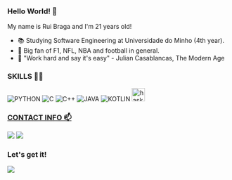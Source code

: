 ### Hello World! 👋

My name is Rui Braga and I'm 21 years old!

- 📚 Studying Software Engineering at Universidade do Minho (4th year).
- 👀 Big fan of F1, NFL, NBA and football in general.
- 🌟 "Work hard and say it's easy" - Julian Casablancas, The Modern Age


### SKILLS 👨‍💻
![PYTHON](https://img.shields.io/badge/Python-14354C?style=for-the-badge&logo=python&logoColor=green)
![C](https://img.shields.io/badge/C-00599C?style=for-the-badge&logo=c&logoColor=white)
![C++](https://img.shields.io/badge/C%2B%2B-00599C?style=for-the-badge&logo=c%2B%2B&logoColor=white)
![JAVA](https://img.shields.io/badge/Java-ED8B00?style=for-the-badge&logo=java&logoColor=black)
![KOTLIN](https://img.shields.io/badge/Kotlin-0095D5?&style=for-the-badge&logo=kotlin&logoColor=orange)
<a href="https://www.haskell.org/" target="_blank" rel="noreferrer"> <img src="https://upload.wikimedia.org/wikipedia/commons/1/1c/Haskell-Logo.svg" alt="haskell" width="30" height="30"/>
<!--
![MYSQL](https://img.shields.io/badge/MySQL-00000F?style=for-the-badge&logo=mysql&logoColor=white)
-->
  
### CONTACT INFO 📫
 
<a href="https://www.instagram.com/raymightbewrong/" target="_blank"><img src="https://img.shields.io/badge/Instagram-E4405F?style=for-the-badge&logo=instagram&logoColor=black"></a> <a href="https://mail.google.com/mail/u/0/?fs=1&tf=cm&source=mailto&to=rui01braga@gmail.com" target="_blank"><img src="https://img.shields.io/badge/Gmail-D14836?style=for-the-badge&logo=gmail&logoColor=white"></a>

  


### Let's get it!
<img src="https://i.imgur.com/NkIZfn7.gif">
<!--
**RayMightBeWrong/RayMightBeWrong** is a ✨ _special_ ✨ repository because its `README.md` (this file) appears on your GitHub profile.

Here are some ideas to get you started:

- 🔭 I’m currently working on ...
- 🌱 I’m currently learning ...
- 👯 I’m looking to collaborate on ...
- 🤔 I’m looking for help with ...
- 💬 Ask me about ...
- ⚡ Fun fact: ...
-->
